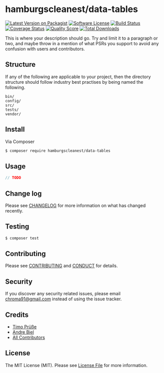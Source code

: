 # hamburgscleanest/data-tables

[![Latest Version on Packagist][ico-version]][link-packagist]
[![Software License][ico-license]](LICENSE.md)
[![Build Status][ico-travis]][link-travis]
[![Coverage Status][ico-scrutinizer]][link-scrutinizer]
[![Quality Score][ico-code-quality]][link-code-quality]
[![Total Downloads][ico-downloads]][link-downloads]

This is where your description should go. Try and limit it to a paragraph or two, and maybe throw in a mention of what
PSRs you support to avoid any confusion with users and contributors.

## Structure

If any of the following are applicable to your project, then the directory structure should follow industry best practises by being named the following.

```
bin/        
config/
src/
tests/
vendor/
```


## Install

Via Composer

``` bash
$ composer require hamburgscleanest/data-tables
```

## Usage

``` php
// TODO
```

## Change log

Please see [CHANGELOG](CHANGELOG.md) for more information on what has changed recently.

## Testing

``` bash
$ composer test
```

## Contributing

Please see [CONTRIBUTING](CONTRIBUTING.md) and [CONDUCT](CONDUCT.md) for details.

## Security

If you discover any security related issues, please email chroma91@gmail.com instead of using the issue tracker.

## Credits

- [Timo Prüße][link-author]
- [Andre Biel][link-andre]
- [All Contributors][link-contributors]

## License

The MIT License (MIT). Please see [License File](LICENSE.md) for more information.

[ico-version]: https://img.shields.io/packagist/v/hamburgscleanest/data-tables.svg?style=flat-square
[ico-license]: https://img.shields.io/badge/license-MIT-brightgreen.svg?style=flat-square
[ico-travis]: https://img.shields.io/travis/hamburgscleanest/data-tables/master.svg?style=flat-square
[ico-scrutinizer]: https://img.shields.io/scrutinizer/coverage/g/hamburgscleanest/data-tables.svg?style=flat-square
[ico-code-quality]: https://img.shields.io/scrutinizer/g/hamburgscleanest/data-tables.svg?style=flat-square
[ico-downloads]: https://img.shields.io/packagist/dt/hamburgscleanest/data-tables.svg?style=flat-square

[link-packagist]: https://packagist.org/packages/hamburgscleanest/data-tables
[link-travis]: https://travis-ci.org/hamburgscleanest/data-tables
[link-scrutinizer]: https://scrutinizer-ci.com/g/hamburgscleanest/DataTables/code-structure
[link-code-quality]: https://scrutinizer-ci.com/g/hamburgscleanest/data-tables
[link-downloads]: https://packagist.org/packages/hamburgscleanest/data-tables
[link-author]: https://github.com/Chroma91
[link-andre]: https://github.com/karllson
[link-contributors]: ../../contributors
